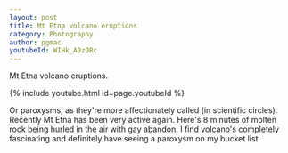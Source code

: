 ```yaml
---
layout: post
title: Mt Etna volcano eruptions
category: Photography
author: pgmac
youtubeId: WIHk_A0z0Rc
---
```

Mt Etna volcano eruptions.

{% include youtube.html id=page.youtubeId %}

Or paroxysms, as they're more affectionately called (in scientific circles).
Recently Mt Etna has been very active again.  Here's 8 minutes of molten rock being hurled in the air with gay abandon.
I find volcano's completely fascinating and definitely have seeing a paroxysm on my bucket list.
